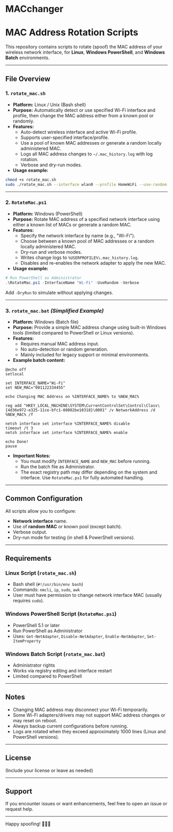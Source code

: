 # MACchanger
# MAC Address Rotation Scripts

This repository contains scripts to rotate (spoof) the MAC address of your wireless network interface, for **Linux**, **Windows PowerShell**, and **Windows Batch** environments.

---

## File Overview

### 1. `rotate_mac.sh`

- **Platform:** Linux / Unix (Bash shell)
- **Purpose:** Automatically detect or use specified Wi-Fi interface and profile, then change the MAC address either from a known pool or randomly.
- **Features:**
  - Auto-detect wireless interface and active Wi-Fi profile.
  - Supports user-specified interface/profile.
  - Use a pool of known MAC addresses or generate a random locally administered MAC.
  - Logs all MAC address changes to `~/.mac_history.log` with log rotation.
  - Verbose and dry-run modes.
- **Usage example:**

```bash
chmod +x rotate_mac.sh
sudo ./rotate_mac.sh --interface wlan0 --profile HomeWiFi --use-random --verbose
```

---

### 2. `RotateMac.ps1`

- **Platform:** Windows (PowerShell)
- **Purpose:** Rotate MAC address of a specified network interface using either a known list of MACs or generate a random MAC.
- **Features:**
  - Specify the network interface by name (e.g., "Wi-Fi").
  - Choose between a known pool of MAC addresses or a random locally administered MAC.
  - Dry-run and verbose modes.
  - Writes change logs to `%USERPROFILE%\.mac_history.log`.
  - Disables and re-enables the network adapter to apply the new MAC.
- **Usage example:**

```powershell
# Run PowerShell as Administrator
.\RotateMac.ps1 -InterfaceName "Wi-Fi" -UseRandom -Verbose
```

Add `-DryRun` to simulate without applying changes.

---

### 3. `rotate_mac.bat` *(Simplified Example)*

- **Platform:** Windows (Batch file)
- **Purpose:** Provide a simple MAC address change using built-in Windows tools (limited compared to PowerShell or Linux versions).
- **Features:**
  - Requires manual MAC address input.
  - No auto-detection or random generation.
  - Mainly included for legacy support or minimal environments.
- **Example batch content:**

```batch
@echo off
setlocal

set INTERFACE_NAME="Wi-Fi"
set NEW_MAC="001122334455"

echo Changing MAC Address on %INTERFACE_NAME% to %NEW_MAC%

reg add "HKEY_LOCAL_MACHINE\SYSTEM\CurrentControlSet\Control\Class\{4d36e972-e325-11ce-bfc1-08002be10318}\0001" /v NetworkAddress /d %NEW_MAC% /f

netsh interface set interface %INTERFACE_NAME% disable
timeout /t 3
netsh interface set interface %INTERFACE_NAME% enable

echo Done!
pause
```

- **Important Notes:**
  - You must modify `INTERFACE_NAME` and `NEW_MAC` before running.
  - Run the batch file as Administrator.
  - The exact registry path may differ depending on the system and interface. Use `RotateMac.ps1` for fully automated handling.

---

## Common Configuration

All scripts allow you to configure:

- **Network interface** name.
- Use of **random MAC** or known pool (except batch).
- Verbose output.
- Dry-run mode for testing (in shell & PowerShell versions).

---

## Requirements

### Linux Script (`rotate_mac.sh`)

- Bash shell (`#!/usr/bin/env bash`)
- Commands: `nmcli`, `ip`, `sudo`, `awk`
- User must have permission to change network interface MAC (usually requires `sudo`).

### Windows PowerShell Script (`RotateMac.ps1`)

- PowerShell 5.1 or later
- Run PowerShell as Administrator
- Uses: `Get-NetAdapter`, `Disable-NetAdapter`, `Enable-NetAdapter`, `Set-ItemProperty`

### Windows Batch Script (`rotate_mac.bat`)

- Administrator rights
- Works via registry editing and interface restart
- Limited compared to PowerShell

---

## Notes

- Changing MAC address may disconnect your Wi-Fi temporarily.
- Some Wi-Fi adapters/drivers may not support MAC address changes or may reset on reboot.
- Always backup current configurations before running.
- Logs are rotated when they exceed approximately 1000 lines (Linux and PowerShell versions).

---

## License

(Include your license or leave as needed)

---

## Support

If you encounter issues or want enhancements, feel free to open an issue or request help.

---

Happy spoofing! 🕵️‍♂️🔄
